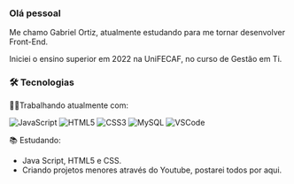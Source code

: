 ### Olá pessoal

Me chamo Gabriel Ortiz, atualmente estudando para me tornar desenvolver Front-End.

Iniciei o ensino superior em 2022 na UniFECAF, no curso de Gestão em Ti.

### 🛠️ Tecnologias 

👨‍💻Trabalhando atualmente com:

![JavaScript](https://img.shields.io/badge/-JavaScript-black?style=flat-square&logo=javascript)
![HTML5](https://img.shields.io/badge/-HTML5-E34F26?style=flat-square&logo=html5&logoColor=white)
![CSS3](https://img.shields.io/badge/-CSS3-1572B6?style=flat-square&logo=css3)
![MySQL](https://img.shields.io/badge/-MySQL-4479A1?style=flat-square&logo=mysql&logoColor=white)
![VSCode](https://img.shields.io/badge/-VSCode-007ACC?style=flat-square&logo=visual-studio-code&logoColor=white)

📚 Estudando:

* Java Script, HTML5 e CSS.
* Criando projetos menores através do Youtube, postarei todos por aqui.
